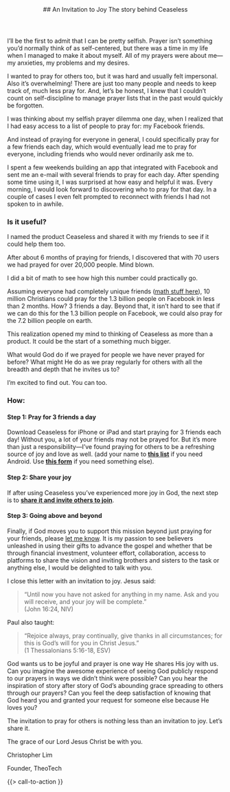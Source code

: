 <header>
## An Invitation to Joy
The story behind Ceaseless
</header>
I’ll be the first to admit that I can be pretty selfish. Prayer isn’t something you’d normally think of as self-centered, but there was a time in my life when I managed to make it about myself. All of my prayers were about me—my anxieties, my problems and my desires.

I wanted to pray for others too, but it was hard and usually felt impersonal. Also it’s overwhelming! There are just too many people and needs to keep track of, much less pray for. And, let’s be honest, I knew that I couldn’t count on self-discipline to manage prayer lists that in the past would quickly be forgotten.

I was thinking about my selfish prayer dilemma one day, when I realized that I had easy access to a list of people to pray for: my Facebook friends. 

And instead of praying for everyone in general, I could specifically pray for a few friends each day, which would eventually lead me to pray for everyone, including friends who would never ordinarily ask me to.

I spent a few weekends building an app that integrated with Facebook and sent me an e-mail with several friends to pray for each day. After spending some time using it, I was surprised at how easy and helpful it was. Every morning, I would look forward to discovering who to pray for that day. In a couple of cases I even felt prompted to reconnect with friends I had not spoken to in awhile.

### Is it useful?
I named the product Ceaseless and shared it with my friends to see if it could help them too. 

After about 6 months of praying for friends, I discovered that with 70 users we had prayed for over 20,000 people. Mind blown. 

I did a bit of math to see how high this number could practically go.

Assuming everyone had completely unique friends ([math stuff here](http://www.ceaselessprayer.com/assets/downloads/ceaseless-required-size-estimate-v1.pdf)), 10 million Christians could pray for the 1.3 billion people on Facebook in less than 2 months. How? 3 friends a day. Beyond that, it isn’t hard to see that if we can do this for the 1.3 billion people on Facebook, we could also pray for the 7.2 billion people on earth.

This realization opened my mind to thinking of Ceaseless as more than a product. It could be the start of a something much bigger.

What would God do if we prayed for people we have never prayed for before? What might He do as we pray regularly for others with all the breadth and depth that he invites us to? 

I’m excited to find out. You can too.

### How:
#### __Step 1: Pray for 3 friends a day__

Download Ceaseless for iPhone or iPad and start praying for 3 friends each day! Without you, a lot of your friends may not be prayed for. But it’s more than just a responsibility—I’ve found praying for others to be a refreshing source of joy and love as well. (add your name to <strong>[this list](android_waitlist.html)</strong> if you need Android. Use <strong>[this form](#cta)</strong> if you need something else).

#### __Step 2: Share your joy__

If after using Ceaseless you’ve experienced more joy in God, the next step is to <strong>[share it and invite others to join](share.html)</strong>. 

#### __Step 3: Going above and beyond__

Finally, if God moves you to support this mission beyond just praying for your friends, please [let me know](#cta). It is my passion to see believers unleashed in using their gifts to advance the gospel and whether that be through financial investment, volunteer effort, collaboration, access to platforms to share the vision and inviting brothers and sisters to the task or anything else, I would be delighted to talk with you.

I close this letter with an invitation to joy.
Jesus said:
> “Until now you have not asked for anything in my name. Ask and you will receive, and your joy will be complete.” <br/> (John 16:24, NIV) 

Paul also taught:
> “Rejoice always, pray continually, give thanks in all circumstances; for this is God’s will for you in Christ Jesus.” <br/>(1 Thessalonians 5:16-18, ESV)

God wants us to be joyful and prayer is one way He shares His joy with us. Can you imagine the awesome experience of seeing God publicly respond to our prayers in ways we didn’t think were possible? Can you hear the inspiration of story after story of God’s abounding grace spreading to others through our prayers? Can you feel the deep satisfaction of knowing that God heard you and granted your request for someone else because He loves you? 

The invitation to pray for others is nothing less than an invitation to joy. Let’s share it.


The grace of our Lord Jesus Christ be with you.

Christopher Lim

Founder, TheoTech

{{> call-to-action }}

